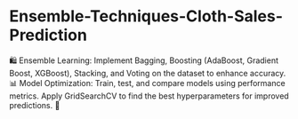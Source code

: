 # Ensemble-Techniques-Cloth-Sales-Prediction
🛍️ Ensemble Learning: Implement Bagging, Boosting (AdaBoost, Gradient Boost, XGBoost), Stacking, and Voting on the dataset to enhance accuracy. 📊 Model Optimization: Train, test, and compare models using performance metrics. Apply GridSearchCV to find the best hyperparameters for improved predictions. 🚀
